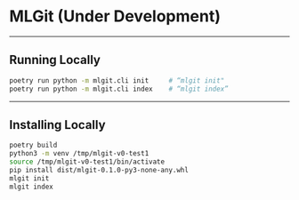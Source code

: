# MLGit (Under Development)

---

## Running Locally

```bash
poetry run python -m mlgit.cli init     # “mlgit init"
poetry run python -m mlgit.cli index    # “mlgit index”
```

---

## Installing Locally

```bash
poetry build
python3 -m venv /tmp/mlgit-v0-test1
source /tmp/mlgit-v0-test1/bin/activate
pip install dist/mlgit-0.1.0-py3-none-any.whl
mlgit init
mlgit index
```